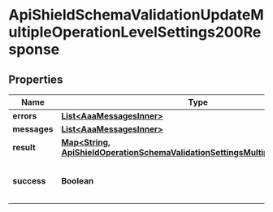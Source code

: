 

# ApiShieldSchemaValidationUpdateMultipleOperationLevelSettings200Response


## Properties

| Name | Type | Description | Notes |
|------------ | ------------- | ------------- | -------------|
|**errors** | [**List&lt;AaaMessagesInner&gt;**](AaaMessagesInner.md) |  |  |
|**messages** | [**List&lt;AaaMessagesInner&gt;**](AaaMessagesInner.md) |  |  |
|**result** | [**Map&lt;String, ApiShieldOperationSchemaValidationSettingsMultipleRequestEntry&gt;**](ApiShieldOperationSchemaValidationSettingsMultipleRequestEntry.md) |  |  |
|**success** | **Boolean** | Whether the API call was successful |  |



